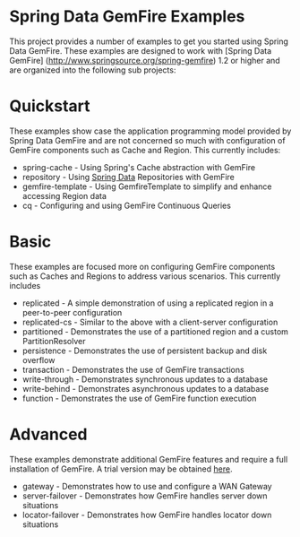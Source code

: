 Spring Data GemFire Examples
============================

This project provides a number of examples to get you started using Spring Data GemFire. These examples are designed to work with [Spring Data GemFire] (http://www.springsource.org/spring-gemfire) 1.2 or higher and are organized into the following sub projects:

# Quickstart

These examples show case the application programming model provided by Spring Data GemFire and are not concerned so much with configuration of GemFire components such as Cache and Region. This currently includes:

* spring-cache - Using Spring's Cache abstraction with GemFire
* repository - Using [Spring Data](http://www.springsource.org/spring-gemfire) Repositories with GemFire
* gemfire-template - Using GemfireTemplate to simplify and enhance accessing Region data
* cq - Configuring and using GemFire Continuous Queries

# Basic

These examples are focused more on configuring GemFire components such as Caches and Regions to address various scenarios. This currently includes

* replicated - A simple demonstration of using a replicated region in a peer-to-peer configuration
* replicated-cs - Similar to the above with a client-server configuration
* partitioned - Demonstrates the use of a partitioned region and a custom PartitionResolver
* persistence - Demonstrates the use of persistent backup and disk overflow
* transaction - Demonstrates the use of GemFire transactions
* write-through - Demonstrates synchronous updates to a database
* write-behind - Demonstrates asynchronous updates to a database
* function - Demonstrates the use of GemFire function execution

# Advanced

These examples demonstrate additional GemFire features and require a full installation of GemFire. A trial version may be obtained [here](http://www.vmware.com/products/application-platform/vfabric-gemfire/overview.html).

* gateway - Demonstrates how to use and configure a WAN Gateway
* server-failover - Demonstrates how GemFire handles server down situations
* locator-failover - Demonstrates how GemFire handles locator down situations

